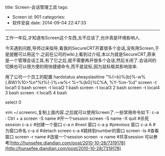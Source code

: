 title: Screen-会话管理工具
tags:
  - Screen
id: 901
categories:
  - 软件安装
date: 2014-09-04 22:47:33
---

工作一年后,才知道有Screen这个东西,太不应该了,也许真是环境影响人.

今天遇到问题,导师过来指导,看我的SecureCRT开着很多个会话,没有用Screen,于是提醒可以用这个.之前在公司的wiki上看到过介绍,本以为就是SecureCRT,原来是一个管理会话工具,有了它之后,就不需要再开很多个会话,然后关闭了.会话间的切换也可以很方便的用快捷键命令,而不是鼠标,因为鼠标极其影响效率.

用了公司一个员工的配置
hardstatus alwayslastline "%{=b}%{b}%-w%{.BW}%10>%n*%t%{-}%+w%< %=%{kG}%C%A, %Y-%m-%d"
screen -t local1 0 bash
screen -t local2 1 bash
screen -t local3 2 bash
screen -t local4 3 bash
screen -t local5 4 bash

select 0

vim ~/.screenrc,复制上面内容.之后就可以使用Screen了.一些常用命令如下:
c-a : Ctrl + a
screen -S name #开一个session
screen -S name -X quit #杀死session
c-a c #创建一个窗口
c-a n #next 窗口
c-a p #previous 窗口
c-a A #为窗口命名
c-a d #detach screen
c-a #跳转到number的窗口
screen -ls #查看窗口
screen -r name #连接一个session
screen -x name #共享session
<span style="color: #000000;">可以参考</span>[http://hunsefee.diandian.com/post/2010-10-28/7319178](http://hunsefee.diandian.com/post/2010-10-28/7319178)